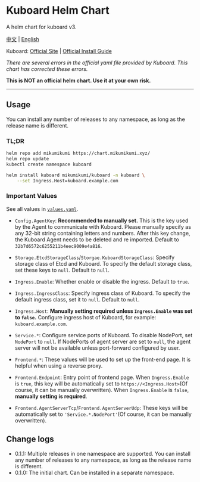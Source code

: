 # Kuboard Helm Chart

A helm chart for kuboard v3.

[中文](./README_zh.md) | [English](./README.md)

Kuboard: [Official Site](https://kuboard.cn/) | [Official Install Guide](https://kuboard.cn/install/v3/install-in-k8s.html#%E6%96%B9%E6%B3%95%E4%BA%8C-%E4%BD%BF%E7%94%A8-storageclass-%E6%8F%90%E4%BE%9B%E6%8C%81%E4%B9%85%E5%8C%96)

*There are several errors in the official yaml file provided by Kuboard. This chart has corrected these errors.*

**This is NOT an official helm chart. Use it at your own risk.**

---

## Usage

You can install any number of releases to any namespace, as long as the release name is different.

### TL;DR
```sh
helm repo add mikumikumi https://chart.mikumikumi.xyz/
helm repo update
kubectl create namespace kuboard

helm install kuboard mikumikumi/kuboard -n kuboard \
    --set Ingress.Host=kuboard.example.com
```

### Important Values

See all values in [`values.yaml`](./values.yaml).

- `Config.AgentKey`: **Recommended to manually set.** This is the key used by the Agent to communicate with Kuboard. Please manually specify as any 32-bit string containing letters and numbers. After this key change, the Kuboard Agent needs to be deleted and re imported. Default to `32b7d6572c6255211b4eec9009e4a816`.


- `Storage.EtcdStorageClass`/`Storgae.KuboardStorageClass`: Specify storage class of Etcd and Kuboard. To specify the default storage class, set these keys to `null`. Default to `null`.


- `Ingress.Enable`: Whether enable or disable the ingress. Default to `true`.
- `Ingress.IngressClass`: Specify ingress class of Kuboard. To specify the default ingress class, set it to `null`. Default to `null`.
- `Ingress.Host`: **Manually setting required unless `Ingress.Enable` was set to `false`.** Configure ingress host of Kuboard, for example: `kuboard.example.com`.


- `Service.*`: Configure service ports of Kuboard. To disable NodePort, set `NodePort` to `null`. If NodePorts of agent server are set to `null`, the agent server will not be available unless port-forward configured by user.


- `Frontend.*`: These values will be used to set up the front-end page. It is helpful when using a reverse proxy.
- `Frontend.Endpoint`: Entry point of frontend page. When `Ingress.Enable` is `true`, this key will be automatically set to `https://<Ingress.Host>`(Of course, it can be manually overwritten). When `Ingress.Enable` is `false`, **manually setting is required**.
- `Frontend.AgentServerTcp`/`Frontend.AgentServerUdp`: These keys will be automatically set to `'Service.*.NodePort'`(Of course, it can be manually overwritten).

## Change logs

- 0.1.1: Multiple releases in one namespace are supported. You can install any number of releases to any namespace, as long as the release name is different.
- 0.1.0: The initial chart. Can be installed in a separate namespace.
